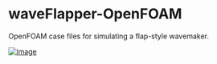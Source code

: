 waveFlapper-OpenFOAM
====================

OpenFOAM case files for simulating a flap-style wavemaker. 

[![image](https://cloud.githubusercontent.com/assets/4604869/13189536/0eefd772-d726-11e5-9721-07645880bf29.png)](https://www.youtube.com/watch?v=lfOAxYMy60c)
